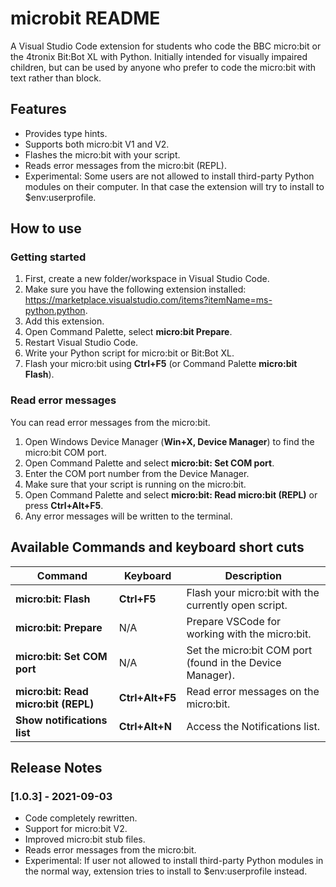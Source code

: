 # microbit README

A Visual Studio Code extension for students who code the BBC micro:bit or the 4tronix Bit:Bot XL with Python. Initially intended for visually impaired children, but can be used by anyone who prefer to code the micro:bit with text rather than block.

## Features

* Provides type hints.
* Supports both micro:bit V1 and V2.
* Flashes the micro:bit with your script.
* Reads error messages from the micro:bit (REPL).
* Experimental: Some users are not allowed to install third-party Python modules on their computer. In that case the extension will try to install to $env:userprofile.

## How to use

### Getting started

1. First, create a new folder/workspace in Visual Studio Code.
2. Make sure you have the following extension installed: https://marketplace.visualstudio.com/items?itemName=ms-python.python.
3. Add this extension.
4. Open Command Palette, select __micro:bit Prepare__.
5. Restart Visual Studio Code.
6. Write your Python script for micro:bit or Bit:Bot XL.
7. Flash your micro:bit using __Ctrl+F5__ (or Command Palette __micro:bit Flash__).

### Read error messages

You can read error messages from the micro:bit.

1. Open Windows Device Manager (__Win+X, Device Manager__) to find the micro:bit COM port.
2. Open Command Palette and select __micro:bit: Set COM port__.
3. Enter the COM port number from the Device Manager.
4. Make sure that your script is running on the micro:bit.
5. Open Command Palette and select __micro:bit: Read micro:bit (REPL)__ or press __Ctrl+Alt+F5__.
6. Any error messages will be written to the terminal.

## Available Commands and keyboard short cuts

| Command                              | Keyboard        | Description                                              |
| -----------                          | -----------     | -----------                                              |
| __micro:bit: Flash__                 | __Ctrl+F5__     | Flash your micro:bit with the currently open script.     |
| __micro:bit: Prepare__               | N/A             | Prepare VSCode for working with the micro:bit.           |
| __micro:bit: Set COM port__          | N/A             | Set the micro:bit COM port (found in the Device Manager).|
| __micro:bit: Read micro:bit (REPL)__ | __Ctrl+Alt+F5__ | Read error messages on the micro:bit.                    |
| __Show notifications list__          | __Ctrl+Alt+N__  | Access the Notifications list.                           |


## Release Notes

### [1.0.3] - 2021-09-03

* Code completely rewritten.
* Support for micro:bit V2.
* Improved micro:bit stub files.
* Reads error messages from the micro:bit.
* Experimental: If user not allowed to install third-party Python modules in the normal way, extension tries to install to $env:userprofile instead.
